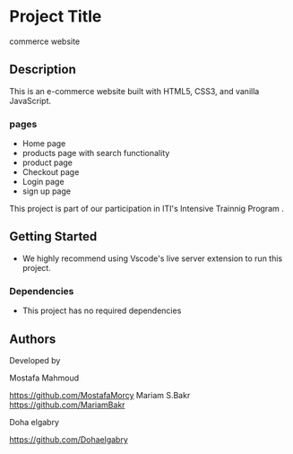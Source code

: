 # Project Title
commerce website
## Description
This is an e-commerce website built with HTML5, CSS3, and vanilla JavaScript.
### pages
- Home page
- products page with search functionality
- product page
- Checkout page
- Login page
- sign up page

This project is part of our participation in ITI's Intensive Trainnig Program  <MERAN STACK>.

## Getting Started

- We highly recommend using Vscode's live server extension to run this project.

### Dependencies

- This project has no required dependencies

## Authors

Developed by

Mostafa Mahmoud

<https://github.com/MostafaMorcy>
Mariam S.Bakr
<https://github.com/MariamBakr>

Doha elgabry

<https://github.com/Dohaelgabry>
